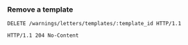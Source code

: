 ### Remove a template

```http
DELETE /warnings/letters/templates/:template_id HTTP/1.1
```

```http
HTTP/1.1 204 No-Content
```
